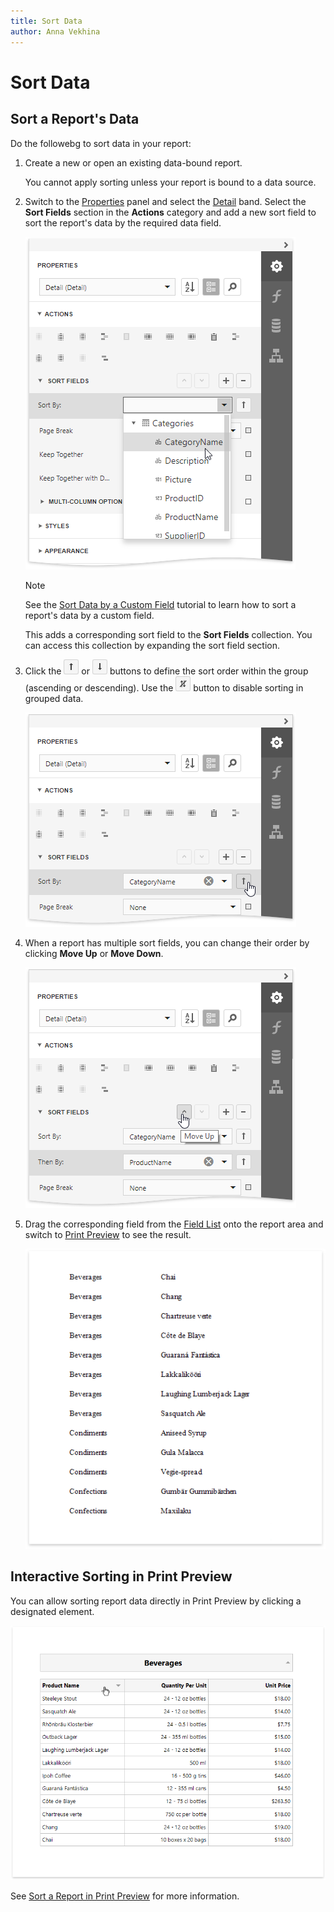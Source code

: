 ```yaml
---
title: Sort Data
author: Anna Vekhina
---
```

# Sort Data

## <a name="sort"></a>Sort a Report's Data
Do the followebg to sort data in your report:

1. Create a new or open an existing data-bound report.
	
	You cannot apply sorting unless your report is bound to a data source.
2. Switch to the [Properties](../../report-designer-tools/ui-panels/properties-panel.md) panel and select the [Detail](../../introduction-to-banded-reports.md) band. Select the **Sort Fields** section in the **Actions** category and add a new sort field to sort the report's data by the required data field.
	
	![](../../../../images/eurd-web-sort-data-select-field.png)
	
	> [!Note]
	> See the [Sort Data by a Custom Field](sort-data-by-a-custom-field.md) tutorial to learn how to sort a report's data by a custom field.
	
	This adds a corresponding sort field to the **Sort Fields** collection. You can access this collection by expanding the sort field section.
		

3. Click the ![](../../../../images/eurd-web-order-ascending.png) or ![](../../../../images/eurd-web-order-descending.png) buttons to define the sort order within the group (ascending or descending). Use the ![](../../../../images/eurd-web-disable-sorting.png) button to disable sorting in grouped data.
		
	![](../../../../images/eurd-web-sort-data-sort-order.png)
		
4. When a report has multiple sort fields, you can change their order by clicking **Move Up** or **Move Down**.
	
	![](../../../../images/eurd-web-sort-data-move-up-and-down.png)
	
6. Drag the corresponding field from the [Field List](../../report-designer-tools/ui-panels/field-list.md) onto the report area and switch to [Print Preview](../../preview-print-and-export-reports.md) to see the result.

    ![](../../../../images/eurd-web-sort-data-result.png)


## <a name="interactivity"></a>Interactive Sorting in Print Preview
You can allow sorting report data directly in Print Preview by clicking a designated element.

![](../../../../images/eurd-web-sort-data-in-print-preview.png)

See [Sort a Report in Print Preview](../../provide-interactivity/sort-a-report-in-print-preview.md) for more information.